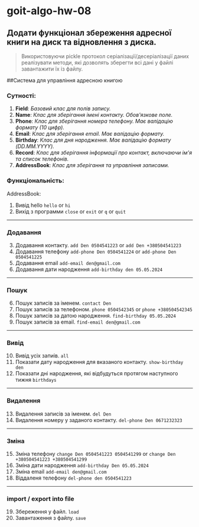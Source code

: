 # goit-algo-hw-08

## Додати функціонал збереження адресної книги на диск та відновлення з диска.

> Використовуючи pickle протокол серіалізації/десеріалізації даних реалізувати методи, 
> які дозволять зберегти всі дані у файлі завантажити їх із файлу.


##Cистема для управління адресною книгою

### Сутності:

1. **Field**: *Базовий клас для полів запису.*
2. **Name**: *Клас для зберігання імені контакту. Обов'язкове поле.*
3. **Phone**: *Клас для зберігання номера телефону. Має валідацію формату (10 цифр).*
4. **Email**: *Клас для зберігання email. Має валідацію формату.*
5. **Birthday**: *Клас для дня народження. Має валідацію формату (DD.MM.YYYY).*
6. **Record**: *Клас для зберігання інформації про контакт, включаючи ім'я та список телефонів.*
7. **AddressBook**: *Клас для зберігання та управління записами.*

### Функціональність:

AddressBook:

1. Вивід hello `hello` or  `hi`
2. Вихід з программи `close` or `exit` or `q` or `quit`
---

### Додавання
3. Додавання контакту. `add Den 0504541223` or `add Den +380504541223`
4. Додавання телефону `add-phone Den 0504541224` or `add-phone Den 0504541225` 
5. Додавання email `add-email den@gmail.com`
5. Додавання дати народження `add-birthday den 05.05.2024`
---

### Пошук 
6. Пошук записів за іменем. `contact Den`
7. Пошук записів за телефоном. `phone 0504542345` or `phone +380504542345`  
8. Пошук записів за датою народження. `find-birthday 05.05.2024`
9. Пошук записів за email. `find-email den@gmail.com`
---

### Вивід
10. Вивід усіх запиів. `all`
11. Показати дату народження для вказаного контакту.  `show-birthday den`
12. Показати дні народження, які відбудуться протягом наступного тижня `birthdays`
---

### Видалення
13. Видалення записів за іменем. `del Den`
14. Видалення номеру у заданого контакту. `del-phone Den 0671232323`
---

### Зміна
15. Зміна телефону `change Den 0504541223 0504541299` or  `change Den +380504541223 +380504541299`
16. Зміна дати народження `add-birthday Den 05.05.2024`
17. Зміна email `add-email den@gmail.com`
18. Віддаленя телефону `del-phone den 0504541223`
---

### import / export into file
19. Збереження у файл. `load`
20. Завантаження з файлу. `save`

